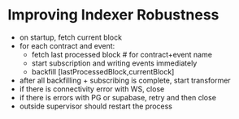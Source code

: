 # Improving Indexer Robustness

- on startup, fetch current block
- for each contract and event:
   - fetch last processed block # for contract+event name
   - start subscription and writing events immediately
   - backfill [lastProcessedBlock,currentBlock]
- after all backfilling + subscribing is complete, start transformer
- if there is connectivity error with WS, close
- if there is errors with PG or supabase, retry and then close
- outside supervisor should restart the process 
